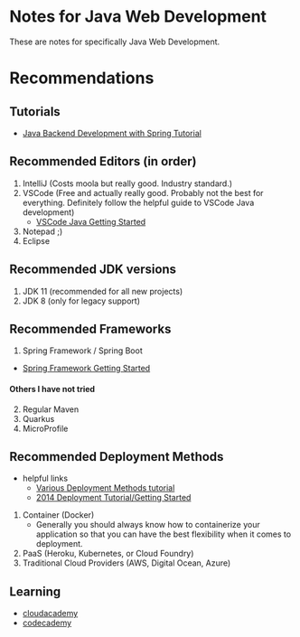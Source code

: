 # Notes for Java Web Development
These are notes for specifically Java Web Development.

# Recommendations
## Tutorials
- [Java Backend Development with Spring Tutorial](https://milanwittpohl.com/projects/tutorials/Full-Stack-Web-App/the-backend-with-java-and-spring)

## Recommended Editors (in order)
1. IntelliJ (Costs moola but really good. Industry standard.)
2. VSCode (Free and actually really good. Probably not the best for everything. Definitely follow the helpful guide to VSCode Java development)
   - [VSCode Java Getting Started](https://code.visualstudio.com/docs/java/java-tutorial)
3. Notepad ;)
4. Eclipse

## Recommended JDK versions 
1. JDK 11 (recommended for all new projects)
2. JDK 8 (only for legacy support)

## Recommended Frameworks
1. Spring Framework / Spring Boot
  - [Spring Framework Getting Started](https://spring.io/quickstart)
#### Others I have not tried 
2. Regular Maven
2. Quarkus
3. MicroProfile

## Recommended Deployment Methods
- helpful links
  - [Various Deployment Methods tutorial](https://docs.spring.io/spring-boot/docs/current/reference/html/deployment.html)
  - [2014 Deployment Tutorial/Getting Started](https://spring.io/blog/2014/03/07/deploying-spring-boot-applications)

1. Container (Docker)
   - Generally you should always know how to containerize your application so that you can have the best flexibility when it comes to deployment. 
2. PaaS (Heroku, Kubernetes, or Cloud Foundry)
3. Traditional Cloud Providers (AWS, Digital Ocean, Azure)

## Learning
- [cloudacademy](https://cloudacademy.com/)
- [codecademy](https://www.codecademy.com/)
